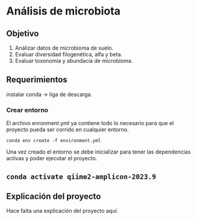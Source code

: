 # **Análisis de microbiota**

## Objetivo
1. Análizar datos de microbioma de suelo.
2. Evaluar diversidad filogenética, alfa y beta.
3. Evaluar toxonomía y abundacia de microbioma.

## Requerimientos 
instalar conda -> liga de descarga. 
### Crear entorno 
El archivo enronment.yml ya contiene todo lo necesario para que el proyecto pueda ser corrido en cualquier entorno. 

`conda env create -f environment.yml `

Una vez creado el entorno se debe inicializar para tener las dependencias activas y poder ejecutar el proyecto. 

`conda activate qiime2-amplicon-2023.9`
---

## Explicación del proyecto

Hace falta una explicación del proyecto aquí.  
